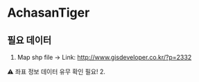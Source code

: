 # AchasanTiger

## 필요 데이터
1. Map shp file → Link: http://www.gisdeveloper.co.kr/?p=2332

⚠️ 좌표 정보 데이터 유무 확인 필요!
2. 
